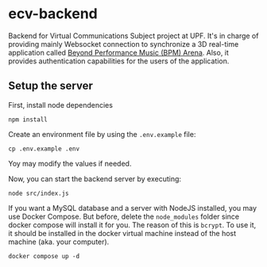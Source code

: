 # ecv-backend

 Backend for Virtual Communications Subject project at UPF. It's in charge of providing mainly Websocket connection to synchronize a 3D real-time application called [Beyond Performance Music (BPM) Arena](https://github.com/alexVera99/3d-virtual-environment). Also, it provides authentication capabilities for the users of the application.

## Setup the server

First, install node dependencies

``npm install``

Create an environment file by using the `.env.example` file:

``cp .env.example .env``

Yoy may modify the values if needed.

Now, you can start the backend server by executing:

``node src/index.js``

If you want a MySQL database and a server with NodeJS installed, you may use Docker Compose. But before, delete the `node_modules` folder since docker compose will
install it for you. The reason of this is `bcrypt`. To use it, it should be installed
in the docker virtual machine instead of the host machine (aka. your computer).

``docker compose up -d``
